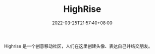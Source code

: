 ﻿---
weight: 
title: "HighRise"
description: "Highrise 是一个创意移动社区，人们在这里创建头像、表达自己并结交朋友。"
date: 2022-03-25T21:57:40+08:00
lastmod: 2022-03-25T16:45:40+08:00
draft: false
authors: ["Metabd"]
featuredImage: "44.webp"
link: "https://joinhighrise.com/"
tags: ["HighRise","虚拟社交"]
categories: ["navigation"]
navigation: ["虚拟社交"]
lightgallery: true
toc: true
pinned: false
recommend: false
recommend1: false
---
Highrise 是一个创意移动社区，人们在这里创建头像、表达自己并结交朋友。
